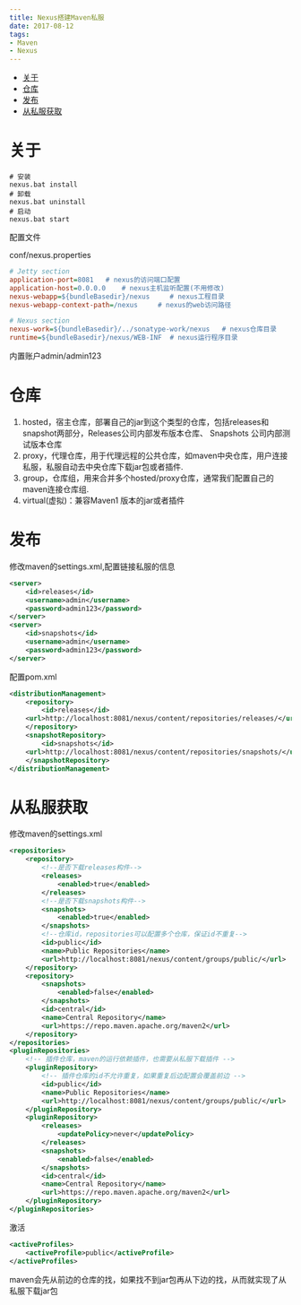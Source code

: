 ```yaml
---
title: Nexus搭建Maven私服
date: 2017-08-12
tags:
- Maven
- Nexus
---
```

<!-- TOC -->

- [关于](#关于)
- [仓库](#仓库)
- [发布](#发布)
- [从私服获取](#从私服获取)

<!-- /TOC -->

# 关于

```shell
# 安装
nexus.bat install
# 卸载
nexus.bat uninstall
# 启动
nexus.bat start
```
配置文件

conf/nexus.properties
```ini
# Jetty section
application-port=8081  	# nexus的访问端口配置
application-host=0.0.0.0 	# nexus主机监听配置(不用修改)
nexus-webapp=${bundleBasedir}/nexus 	# nexus工程目录
nexus-webapp-context-path=/nexus	 # nexus的web访问路径

# Nexus section
nexus-work=${bundleBasedir}/../sonatype-work/nexus   # nexus仓库目录
runtime=${bundleBasedir}/nexus/WEB-INF  # nexus运行程序目录
```

内置账户admin/admin123

# 仓库

1. hosted，宿主仓库，部署自己的jar到这个类型的仓库，包括releases和snapshot两部分，Releases公司内部发布版本仓库、 Snapshots 公司内部测试版本仓库
2. proxy，代理仓库，用于代理远程的公共仓库，如maven中央仓库，用户连接私服，私服自动去中央仓库下载jar包或者插件.
3. group，仓库组，用来合并多个hosted/proxy仓库，通常我们配置自己的maven连接仓库组.
4. virtual(虚拟)：兼容Maven1 版本的jar或者插件

# 发布

修改maven的settings.xml,配置链接私服的信息

```xml
<server>
    <id>releases</id>
    <username>admin</username>
    <password>admin123</password>
</server>
<server>
    <id>snapshots</id>
    <username>admin</username>
    <password>admin123</password>
</server>
```

配置pom.xml

```xml
<distributionManagement>
    <repository>
        <id>releases</id>
    <url>http://localhost:8081/nexus/content/repositories/releases/</url>
    </repository>
    <snapshotRepository>
        <id>snapshots</id>
    <url>http://localhost:8081/nexus/content/repositories/snapshots/</url>
    </snapshotRepository>
</distributionManagement>
```

# 从私服获取

修改maven的settings.xml

```xml
<repositories>
    <repository>
        <!--是否下载releases构件-->
        <releases>
            <enabled>true</enabled>
        </releases>
        <!--是否下载snapshots构件-->
        <snapshots>
            <enabled>true</enabled>
        </snapshots>
        <!--仓库id，repositories可以配置多个仓库，保证id不重复-->
        <id>public</id>
        <name>Public Repositories</name>
        <url>http://localhost:8081/nexus/content/groups/public/</url>
    </repository>
    <repository>
        <snapshots>
            <enabled>false</enabled>
        </snapshots>
        <id>central</id>
        <name>Central Repository</name>
        <url>https://repo.maven.apache.org/maven2</url>
    </repository>
</repositories>
<pluginRepositories>
    <!-- 插件仓库，maven的运行依赖插件，也需要从私服下载插件 -->
    <pluginRepository>
        <!-- 插件仓库的id不允许重复，如果重复后边配置会覆盖前边 -->
        <id>public</id>
        <name>Public Repositories</name>
        <url>http://localhost:8081/nexus/content/groups/public/</url>
    </pluginRepository>
    <pluginRepository>
        <releases>
            <updatePolicy>never</updatePolicy>
        </releases>
        <snapshots>
            <enabled>false</enabled>
        </snapshots>
        <id>central</id>
        <name>Central Repository</name>
        <url>https://repo.maven.apache.org/maven2</url>
    </pluginRepository>
</pluginRepositories>
```
激活

```xml
<activeProfiles>
    <activeProfile>public</activeProfile>
</activeProfiles>
```

maven会先从前边的仓库的找，如果找不到jar包再从下边的找，从而就实现了从私服下载jar包
